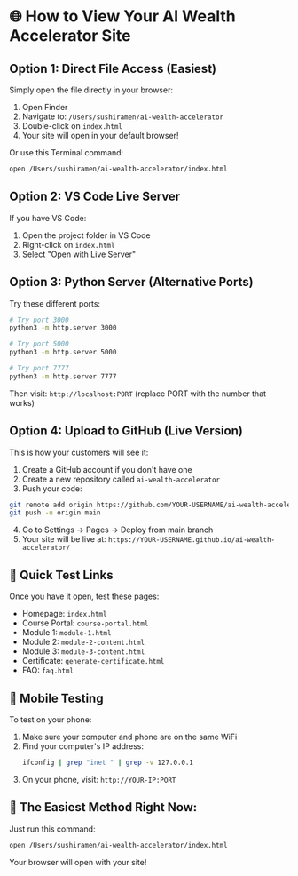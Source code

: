 # 🌐 How to View Your AI Wealth Accelerator Site

## Option 1: Direct File Access (Easiest)
Simply open the file directly in your browser:

1. Open Finder
2. Navigate to: `/Users/sushiramen/ai-wealth-accelerator`
3. Double-click on `index.html`
4. Your site will open in your default browser!

Or use this Terminal command:
```bash
open /Users/sushiramen/ai-wealth-accelerator/index.html
```

## Option 2: VS Code Live Server
If you have VS Code:
1. Open the project folder in VS Code
2. Right-click on `index.html`
3. Select "Open with Live Server"

## Option 3: Python Server (Alternative Ports)
Try these different ports:
```bash
# Try port 3000
python3 -m http.server 3000

# Try port 5000  
python3 -m http.server 5000

# Try port 7777
python3 -m http.server 7777
```

Then visit: `http://localhost:PORT` (replace PORT with the number that works)

## Option 4: Upload to GitHub (Live Version)
This is how your customers will see it:

1. Create a GitHub account if you don't have one
2. Create a new repository called `ai-wealth-accelerator`
3. Push your code:
```bash
git remote add origin https://github.com/YOUR-USERNAME/ai-wealth-accelerator.git
git push -u origin main
```
4. Go to Settings → Pages → Deploy from main branch
5. Your site will be live at: `https://YOUR-USERNAME.github.io/ai-wealth-accelerator/`

## 🚀 Quick Test Links

Once you have it open, test these pages:
- Homepage: `index.html`
- Course Portal: `course-portal.html`
- Module 1: `module-1.html`
- Module 2: `module-2-content.html`
- Module 3: `module-3-content.html`
- Certificate: `generate-certificate.html`
- FAQ: `faq.html`

## 📱 Mobile Testing
To test on your phone:
1. Make sure your computer and phone are on the same WiFi
2. Find your computer's IP address:
   ```bash
   ifconfig | grep "inet " | grep -v 127.0.0.1
   ```
3. On your phone, visit: `http://YOUR-IP:PORT`

## 🎯 The Easiest Method Right Now:
Just run this command:
```bash
open /Users/sushiramen/ai-wealth-accelerator/index.html
```

Your browser will open with your site!